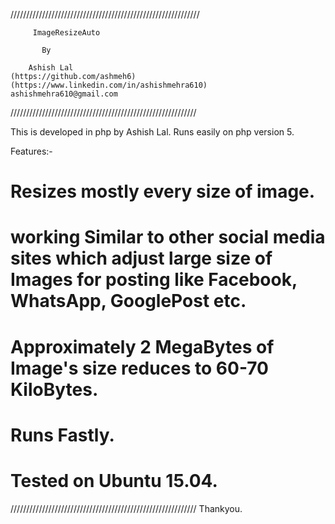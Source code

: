 ////////////////////////////////////////////////////////////

	     ImageResizeAuto

		   By 

		Ashish Lal
	(https://github.com/ashmeh6)
	(https://www.linkedin.com/in/ashishmehra610)
	ashishmehra610@gmail.com

///////////////////////////////////////////////////////////

This is developed in php by Ashish Lal.
Runs easily on php version 5.

Features:-

# Resizes mostly every size of image.
# working Similar to other social media sites which adjust large size of Images for posting like Facebook, WhatsApp, GooglePost etc. 
# Approximately 2 MegaBytes of Image's size reduces to 60-70 KiloBytes. 
# Runs Fastly.
# Tested on Ubuntu 15.04.

///////////////////////////////////////////////////////////
Thankyou.
